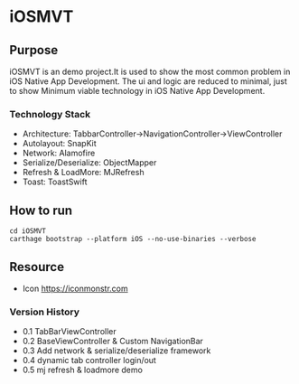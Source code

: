 # iOSMVT

## Purpose
iOSMVT is an demo project.It is used to show the most common problem in iOS Native App Development.
The ui and logic are reduced to minimal, just to show Minimum viable technology in iOS Native App Development.

### Technology Stack
* Architecture: TabbarController->NavigationController->ViewController
* Autolayout: SnapKit
* Network: Alamofire
* Serialize/Deserialize: ObjectMapper
* Refresh & LoadMore: MJRefresh
* Toast: ToastSwift 

## How to run
```
cd iOSMVT
carthage bootstrap --platform iOS --no-use-binaries --verbose
```

## Resource
* Icon https://iconmonstr.com

### Version History
* 0.1 TabBarViewController
* 0.2 BaseViewController & Custom NavigationBar
* 0.3 Add network & serialize/deserialize framework
* 0.4 dynamic tab controller login/out
* 0.5 mj refresh & loadmore demo
